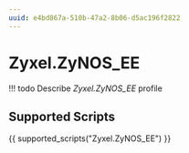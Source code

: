 ```yaml
---
uuid: e4bd867a-510b-47a2-8b06-d5ac196f2822
---
```



# Zyxel.ZyNOS_EE


<!-- prettier-ignore -->
!!! todo
    Describe *Zyxel.ZyNOS_EE* profile

## Supported Scripts

{{ supported_scripts("Zyxel.ZyNOS_EE") }}
